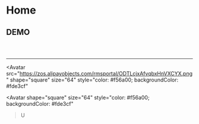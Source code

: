 # Home 

## DEMO

<Test></Test> 

<Demo></Demo>

<TestC></TestC>

<Code>
<Temp></Temp>
</Code>

---

<Avatar 
    src="https://zos.alipayobjects.com/rmsportal/ODTLcjxAfvqbxHnVXCYX.png" 
    shape="square" size="64"
    style="color: #f56a00; backgroundColor: #fde3cf"
></Avatar>

<Avatar 
    shape="square" size="64"
    style="color: #f56a00; backgroundColor: #fde3cf"
>U</Avatar>

<script>
import Demo from '~comps/button/demo/demo';
import Test from './.vuepress/test.md';
import TestC from './.vuepress/test.vue';
import Temp from '~comps/popconfirm/demo/basic';
export default {
    components: {
        Demo,
        Test,
        Temp,
        TestC,
    },
    created(){
        console.log(this);
    },
    methods: {
        log(e){
            console.log(e.type, e);
        }
    }
}
</script>

